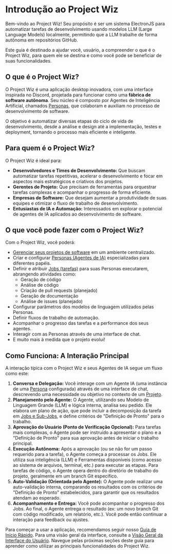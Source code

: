 # Introdução ao Project Wiz

Bem-vindo ao Project Wiz! Seu propósito é ser um sistema ElectronJS para automatizar tarefas de desenvolvimento usando modelos LLM (Large Language Models) localmente, permitindo que a LLM trabalhe de forma autônoma em repositórios GitHub.

Este guia é destinado a ajudar você, usuário, a compreender o que é o Project Wiz, para quem ele se destina e como você pode se beneficiar de suas funcionalidades.

## O que é o Project Wiz?

O Project Wiz é uma aplicação desktop inovadora, com uma interface inspirada no Discord, projetada para funcionar como uma **fábrica de software autônoma**. Seu núcleo é composto por Agentes de Inteligência Artificial, chamados [Personas](./05-personas-agents.md), que colaboram e auxiliam no processo de desenvolvimento de software.

O objetivo é automatizar diversas etapas do ciclo de vida de desenvolvimento, desde a análise e design até a implementação, testes e deployment, tornando o processo mais eficiente e inteligente.

## Para quem é o Project Wiz?

O Project Wiz é ideal para:

*   **Desenvolvedores e Times de Desenvolvimento:** Que buscam automatizar tarefas repetitivas, acelerar o desenvolvimento e focar em aspectos mais estratégicos e criativos dos projetos.
*   **Gerentes de Projeto:** Que precisam de ferramentas para orquestrar tarefas complexas e acompanhar o progresso de forma eficiente.
*   **Empresas de Software:** Que desejam aumentar a produtividade de suas equipes e otimizar o fluxo de trabalho de desenvolvimento.
*   **Entusiastas de IA e Automação:** Interessados em explorar o potencial de agentes de IA aplicados ao desenvolvimento de software.

## O que você pode fazer com o Project Wiz?

Com o Project Wiz, você poderá:

*   [Gerenciar seus projetos de software](./core-concepts/projects.md) em um ambiente centralizado.
*   Criar e configurar [Personas (Agentes de IA)](./core-concepts/personas-and-agents.md) especializadas para diferentes papéis.
*   Definir e atribuir [Jobs (tarefas)](./core-concepts/jobs-and-automation.md) para suas Personas executarem, abrangendo atividades como:
    *   Geração de código
    *   Análise de código
    *   Criação de pull requests (planejado)
    *   Geração de documentação
    *   Análise de issues (planejado)
*   Configurar parâmetros dos modelos de linguagem utilizados pelas Personas.
*   Definir fluxos de trabalho de automação.
*   Acompanhar o progresso das tarefas e a performance dos seus agentes.
*   Interagir com as Personas através de uma interface de chat.
*   E muito mais à medida que o projeto evolui!

## Como Funciona: A Interação Principal

A interação típica com o Project Wiz e seus Agentes de IA segue um fluxo como este:

1.  **Conversa e Delegação:** Você interage com um Agente IA (uma instância de uma [Persona](./core-concepts/personas-and-agents.md) configurada) através de uma interface de chat, descrevendo uma necessidade ou objetivo no contexto de um [Projeto](./core-concepts/projects.md).
2.  **Planejamento pelo Agente:** O Agente, utilizando seu Modelo de Linguagem Grande (LLM) e lógica interna, analisa seu pedido. Ele elabora um plano de ação, que pode incluir a decomposição da tarefa em [Jobs e Sub-Jobs](./core-concepts/jobs-and-automation.md), e define critérios de "Definição de Pronto" para o trabalho.
3.  **Aprovação do Usuário (Ponto de Verificação Opcional):** Para tarefas mais complexas, o Agente pode ser instruído a apresentar o plano e a "Definição de Pronto" para sua aprovação antes de iniciar o trabalho principal.
4.  **Execução Autônoma:** Após a aprovação (ou se não for um passo requerido para a tarefa), o Agente começa a processar os Jobs. Ele utiliza sua inteligência (LLM) e Ferramentas disponíveis (como acesso ao sistema de arquivos, terminal, etc.) para executar as etapas. Para tarefas de código, o Agente opera dentro do diretório de trabalho do projeto, geralmente em um branch Git específico.
5.  **Auto-Validação (Orientada pelo Agente):** O Agente pode realizar uma auto-validação interna, comparando os resultados com os critérios de "Definição de Pronto" estabelecidos, para garantir que os resultados atendam ao esperado.
6.  **Acompanhamento e Entrega:** Você pode acompanhar o progresso dos Jobs. Ao final, o Agente entrega o resultado (ex: um novo branch Git com código modificado, um relatório, etc.). Você pode então continuar a interação para feedback ou ajustes.

Para começar a usar a aplicação, recomendamos seguir nosso [Guia de Início Rápido](./02-quick-start.md). Para uma visão geral da interface, consulte a [Visão Geral da Interface do Usuário](./03-interface-overview.md). Navegue pelas próximas seções deste guia para aprender como utilizar as principais funcionalidades do Project Wiz.
